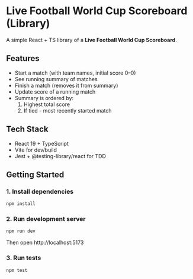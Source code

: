# Live Football World Cup Scoreboard (Library)

A simple React + TS library of a **Live Football World Cup Scoreboard**.

## Features

- Start a match (with team names, initial score 0–0)
- See running summary of matches
- Finish a match (removes it from summary)
- Update score of a running match
- Summary is ordered by:
  1. Highest total score
  2. If tied - most recently started match

## Tech Stack

- React 19 + TypeScript
- Vite for dev/build
- Jest + @testing-library/react for TDD

## Getting Started

### 1. Install dependencies
```bash
npm install
```
### 2. Run development server
```bash
npm run dev
```
Then open http://localhost:5173

### 3. Run tests
```bash
npm test
```